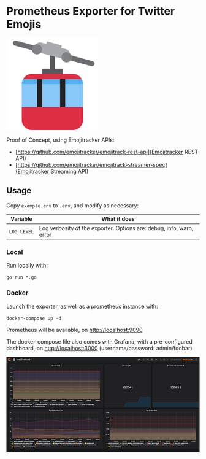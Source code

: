 # Prometheus Exporter for Twitter Emojis

![Aerial Tramway Emoji](images/aerial-tramway_1f6a1.png)

Proof of Concept, using Emojitracker APIs:

- [https://github.com/emojitracker/emojitrack-rest-api](Emojitracker REST API)
- [https://github.com/emojitracker/emojitrack-streamer-spec](Emojitracker Streaming API)



## Usage

Copy `example.env` to `.env`, and modify as necessary:

| Variable           | What it does                                                                    |
|--------------------|---------------------------------------------------------------------------------|
| `LOG_LEVEL`        | Log verbosity of the exporter. Options are: debug, info, warn, error            |

### Local

Run locally with:

```
go run *.go
```

### Docker

Launch the exporter, as well as a prometheus instance with:

```
docker-compose up -d
```

Prometheus will be available, on [http://localhost:9090](http://localhost:9090)

The docker-compose file also comes with Grafana, with a pre-configured dashboard, on [http://localhost:3000](http://localhost:3000) (username/password: admin/foobar)

![screenshot of Grafana dashboard](images/grafana.png)
